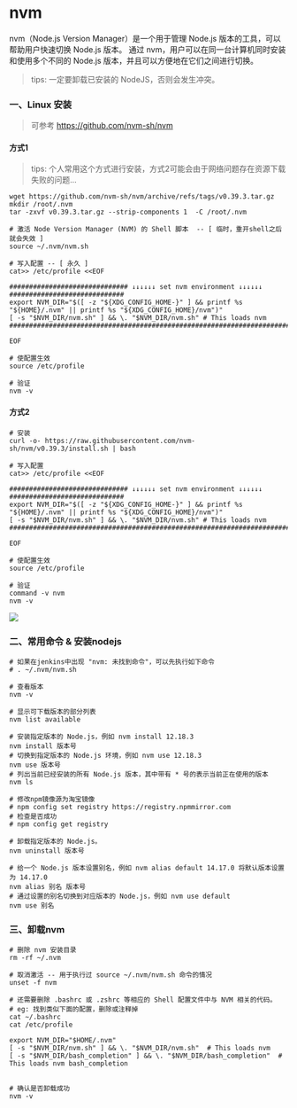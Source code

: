 # nvm

nvm（Node.js Version Manager）是一个用于管理 Node.js 版本的工具，可以帮助用户快速切换 Node.js 版本。
通过 nvm，用户可以在同一台计算机同时安装和使用多个不同的 Node.js 版本，并且可以方便地在它们之间进行切换。

> tips: 一定要卸载已安装的 NodeJS，否则会发生冲突。

### 一、Linux 安装

> 可参考 https://github.com/nvm-sh/nvm

#### 方式1

> tips: 个人常用这个方式进行安装，方式2可能会由于网络问题存在资源下载失败的问题...

```shell
wget https://github.com/nvm-sh/nvm/archive/refs/tags/v0.39.3.tar.gz
mkdir /root/.nvm
tar -zxvf v0.39.3.tar.gz --strip-components 1  -C /root/.nvm

# 激活 Node Version Manager (NVM) 的 Shell 脚本  -- [ 临时，重开shell之后就会失效 ]
source ~/.nvm/nvm.sh

# 写入配置 -- [ 永久 ]
cat>> /etc/profile <<EOF

############################## ↓↓↓↓↓↓ set nvm environment ↓↓↓↓↓↓ #############################
export NVM_DIR="$([ -z "${XDG_CONFIG_HOME-}" ] && printf %s "${HOME}/.nvm" || printf %s "${XDG_CONFIG_HOME}/nvm")"
[ -s "$NVM_DIR/nvm.sh" ] && \. "$NVM_DIR/nvm.sh" # This loads nvm
################################################################################################

EOF

# 使配置生效
source /etc/profile

# 验证
nvm -v
```

#### 方式2

```shell
# 安装
curl -o- https://raw.githubusercontent.com/nvm-sh/nvm/v0.39.3/install.sh | bash

# 写入配置
cat>> /etc/profile <<EOF

############################## ↓↓↓↓↓↓ set nvm environment ↓↓↓↓↓↓ #############################
export NVM_DIR="$([ -z "${XDG_CONFIG_HOME-}" ] && printf %s "${HOME}/.nvm" || printf %s "${XDG_CONFIG_HOME}/nvm")"
[ -s "$NVM_DIR/nvm.sh" ] && \. "$NVM_DIR/nvm.sh" # This loads nvm
################################################################################################

EOF

# 使配置生效
source /etc/profile

# 验证
command -v nvm
nvm -v
```

![](images/nvm-linux-01.png)

### 二、常用命令 & 安装nodejs

```shell
# 如果在jenkins中出现 "nvm: 未找到命令"，可以先执行如下命令
# . ~/.nvm/nvm.sh 

# 查看版本
nvm -v

# 显示可下载版本的部分列表
nvm list available

# 安装指定版本的 Node.js，例如 nvm install 12.18.3
nvm install 版本号
# 切换到指定版本的 Node.js 环境，例如 nvm use 12.18.3
nvm use 版本号
# 列出当前已经安装的所有 Node.js 版本，其中带有 * 号的表示当前正在使用的版本
nvm ls

# 修改npm镜像源为淘宝镜像
# npm config set registry https://registry.npmmirror.com
# 检查是否成功
# npm config get registry

# 卸载指定版本的 Node.js。
nvm uninstall 版本号

# 给一个 Node.js 版本设置别名，例如 nvm alias default 14.17.0 将默认版本设置为 14.17.0
nvm alias 别名 版本号
# 通过设置的别名切换到对应版本的 Node.js，例如 nvm use default
nvm use 别名
```

### 三、卸载nvm

```shell
# 删除 nvm 安装目录
rm -rf ~/.nvm

# 取消激活 -- 用于执行过 source ~/.nvm/nvm.sh 命令的情况
unset -f nvm

# 还需要删除 .bashrc 或 .zshrc 等相应的 Shell 配置文件中与 NVM 相关的代码。
# eg: 找到类似下面的配置，删除或注释掉
cat ~/.bashrc
cat /etc/profile

export NVM_DIR="$HOME/.nvm"
[ -s "$NVM_DIR/nvm.sh" ] && \. "$NVM_DIR/nvm.sh"  # This loads nvm
[ -s "$NVM_DIR/bash_completion" ] && \. "$NVM_DIR/bash_completion"  # This loads nvm bash_completion


# 确认是否卸载成功
nvm -v
```
